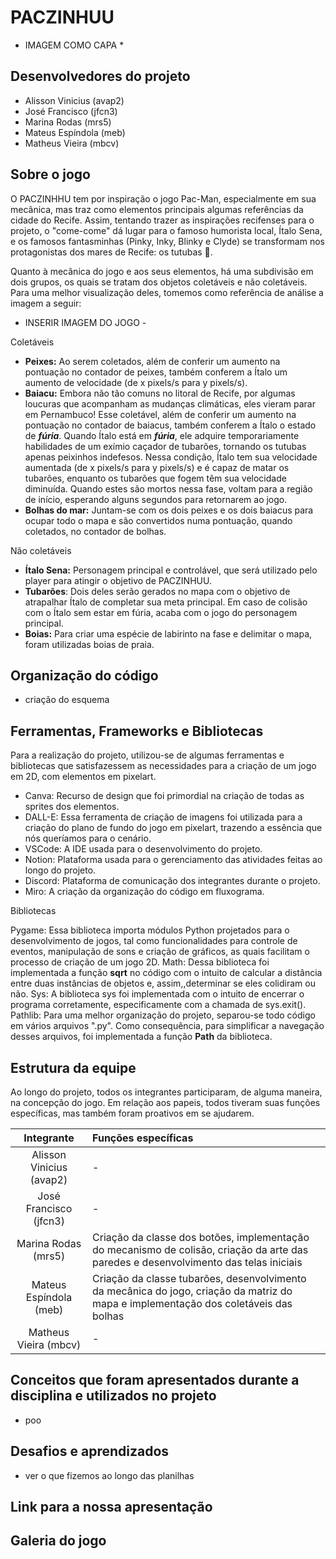 # PACZINHUU
* IMAGEM COMO CAPA *

## Desenvolvedores do projeto
- Alisson Vinicius (avap2)
- José Francisco (jfcn3)
- Marina Rodas (mrs5)
- Mateus Espíndola (meb)
- Matheus Vieira (mbcv)

## Sobre o jogo
  
O PACZINHHU tem por inspiração o jogo Pac-Man, especialmente em sua mecânica, mas traz como elementos principais algumas referências da cidade do Recife. Assim, tentando trazer as inspirações recifenses para o projeto, o "come-come" dá lugar para o famoso humorista local, Ítalo Sena, e os famosos fantasminhas (Pinky, Inky, Blinky e Clyde) se transformam nos protagonistas dos mares de Recife: os tutubas 🦈.

Quanto à mecânica do jogo e aos seus elementos, há uma subdivisão em dois grupos, os quais se tratam dos objetos coletáveis e não coletáveis. Para uma melhor visualização deles, tomemos como referência de análise a imagem a seguir: 

- INSERIR IMAGEM DO JOGO - 

Coletáveis
- **Peixes:** Ao serem coletados, além de conferir um aumento na pontuação no contador de peixes, também conferem a Ítalo um aumento de velocidade (de x pixels/s para y pixels/s).
- **Baiacu:** Embora não tão comuns no litoral de Recife, por algumas loucuras que acompanham as mudanças climáticas, eles vieram parar em Pernambuco! Esse coletável, além de conferir um aumento na pontuação no contador de baiacus, também conferem a Ítalo o estado de _**fúria**_. Quando Ítalo está em _**fúria**_, ele adquire temporariamente habilidades de um exímio caçador de tubarões, tornando os tutubas apenas peixinhos indefesos. Nessa condição, Ítalo tem sua velocidade aumentada (de x pixels/s para y pixels/s) e é capaz de matar os tubarões, enquanto os tubarões que fogem têm sua velocidade diminuída. Quando estes são mortos nessa fase, voltam para a região de início, esperando alguns segundos para retornarem ao jogo.
- **Bolhas do mar:** Juntam-se com os dois peixes e os dois baiacus para ocupar todo o mapa e são convertidos numa pontuação, quando coletados, no contador de bolhas.

Não coletáveis
- **Ítalo Sena:** Personagem principal e controlável, que será utilizado pelo player para atingir o objetivo de PACZINHUU.
- **Tubarões**: Dois deles serão gerados no mapa com o objetivo de atrapalhar Ítalo de completar sua meta principal. Em caso de colisão com o Ítalo sem estar em fúria, acaba com o jogo do personagem principal.
- **Boias:** Para criar uma espécie de labirinto na fase e delimitar o mapa, foram utilizadas boias de praia. 

## Organização do código 
- criação do esquema

## Ferramentas, Frameworks e Bibliotecas
Para a realização do projeto, utilizou-se de algumas ferramentas e bibliotecas que satisfazessem as necessidades para a criação de um jogo em 2D, com elementos em pixelart. 


- Canva: Recurso de design que foi primordial na criação de todas as sprites dos elementos.
- DALL-E: Essa ferramenta de criação de imagens foi utilizada para a criação do plano de fundo do jogo em pixelart, trazendo a essência que nós queríamos para o cenário. 
- VSCode: A IDE usada para o desenvolvimento do projeto.
- Notion: Plataforma usada para o gerenciamento das atividades feitas ao longo do projeto.
- Discord: Plataforma de comunicação dos integrantes durante o projeto.
- Miro: A criação da organização do código em fluxograma.  

Bibliotecas

Pygame: Essa biblioteca importa módulos Python projetados para o desenvolvimento de jogos, tal como funcionalidades para controle de eventos, manipulação de sons e criação de gráficos, as quais facilitam o processo de criação de um jogo 2D.
Math: Dessa biblioteca foi implementada a função **sqrt** no código com o intuito de calcular a distância entre duas instâncias de objetos e, assim,,determinar se eles colidiram ou não. 
Sys: A biblioteca sys foi implementada com o intuito de encerrar o programa corretamente, especificamente com a chamada de sys.exit().
Pathlib: Para uma melhor organização do projeto, separou-se todo código em vários arquivos ".py". Como consequência, para simplificar a navegação desses arquivos, foi implementada a função **Path** da biblioteca. 

## Estrutura da equipe
Ao longo do projeto, todos os integrantes participaram, de alguma maneira, na concepção do jogo. Em relação aos papeis, todos tiveram suas funções específicas, mas também foram proativos em se ajudarem.

| Integrante | Funções específicas |
| :---:        |     :---      | 
| Alisson Vinicius (avap2)   | -     | 
| José Francisco (jfcn3)   | -     |
| Marina Rodas (mrs5)   | Criação da classe dos botões, implementação do mecanismo de colisão, criação da arte das paredes e desenvolvimento das telas iniciais     |
| Mateus Espíndola (meb)   | Criação da classe tubarões, desenvolvimento da mecânica do jogo, criação da matriz do mapa e implementação dos coletáveis das bolhas  |
| Matheus Vieira (mbcv)   | -     |


## Conceitos que foram apresentados durante a disciplina e utilizados no projeto

- poo 

## Desafios e aprendizados
- ver o que fizemos ao longo das planilhas


## Link para a nossa apresentação

## Galeria do jogo








